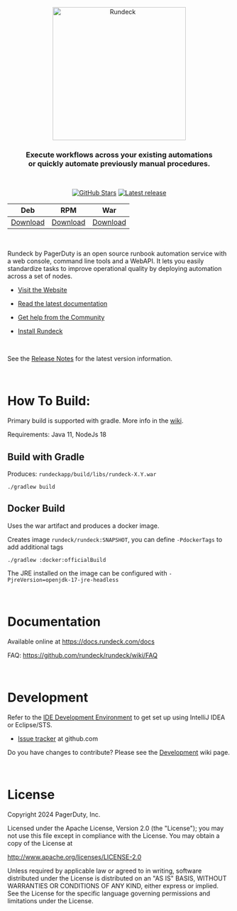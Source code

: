 <p align="center">
<a href="https://www.rundeck.com">
  <picture>
    <source media="(prefers-color-scheme: dark)" srcset="https://www.rundeck.com/hubfs/Pager%20Duty%20Branding/RundeckbyPagerDutyDM.svg" width="300">
    <source media="(prefers-color-scheme: light)" srcset="https://www.rundeck.com/hubfs/Pager%20Duty%20Branding/RundeckbyPagerDuty.svg" width="300">
    <img alt="Rundeck">
  </picture>
</a>
</p>

<h3 align="center">Execute workflows across your existing automations<br /> or quickly automate previously manual procedures.</h3>

<br />
<p align="center">
<a href="https://github.com/rundeck/rundeck/"><img src="https://img.shields.io/github/stars/rundeck/rundeck?style=social" alt="GitHub Stars"></a>
<a href="https://github.com/rundeck/rundeck/releases/latest"><img src="https://img.shields.io/github/release/rundeck/rundeck.svg" alt="Latest release"></a>

<div align="center">

| Deb                                           | RPM                                           | War                                           |
| --------------------------------------------- | --------------------------------------------- | --------------------------------------------- |
| [Download](https://www.rundeck.com/downloads) | [Download](https://www.rundeck.com/downloads) | [Download](https://www.rundeck.com/downloads) |

</div>

<br />

Rundeck by PagerDuty is an open source runbook automation service with a web console, command line tools and a WebAPI. It lets you easily standardize tasks to improve operational quality by deploying automation across a set of nodes.

- [Visit the Website](https://www.rundeck.com)

- [Read the latest documentation](https://docs.rundeck.com/docs/)

- [Get help from the Community](https://community.pagerduty.com/ask-a-product-question-2)

- [Install Rundeck](https://docs.rundeck.com/docs/administration/install/installing-rundeck.html)

<br />

See the [Release Notes](https://docs.rundeck.com/docs/history/) for the latest version information.

<br />

# How To Build:

Primary build is supported with gradle. More info in the [wiki](https://github.com/rundeck/rundeck/wiki/Building-and-Testing).

Requirements: Java 11, NodeJs 18

## Build with Gradle

Produces: `rundeckapp/build/libs/rundeck-X.Y.war`

    ./gradlew build

## Docker Build

Uses the war artifact and produces a docker image.

Creates image `rundeck/rundeck:SNAPSHOT`, you can define `-PdockerTags` to add additional tags

    ./gradlew :docker:officialBuild

The JRE installed on the image can be configured with  `-PjreVersion=openjdk-17-jre-headless`

<br />

# Documentation

Available online at <https://docs.rundeck.com/docs>

FAQ: <https://github.com/rundeck/rundeck/wiki/FAQ>

<br />

# Development

Refer to the [IDE Development Environment](https://github.com/rundeck/rundeck/wiki/IDE-Development-Environment) to get set up using IntelliJ IDEA or Eclipse/STS.

- [Issue tracker](https://github.com/rundeck/rundeck/issues) at github.com

Do you have changes to contribute? Please see the [Development](https://github.com/rundeck/rundeck/wiki/Development) wiki page.

<br />

# License

Copyright 2024 PagerDuty, Inc.

Licensed under the Apache License, Version 2.0 (the "License");
you may not use this file except in compliance with the License.
You may obtain a copy of the License at

http://www.apache.org/licenses/LICENSE-2.0

Unless required by applicable law or agreed to in writing, software
distributed under the License is distributed on an "AS IS" BASIS,
WITHOUT WARRANTIES OR CONDITIONS OF ANY KIND, either express or implied.
See the License for the specific language governing permissions and
limitations under the License.
